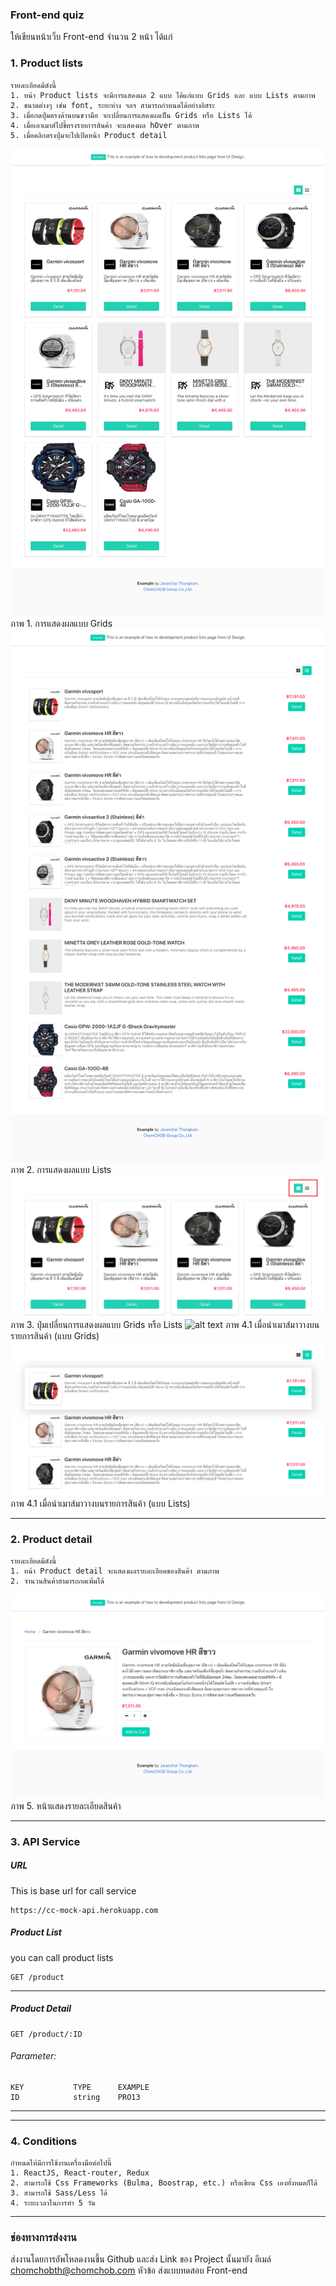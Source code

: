 ### Front-end quiz
ให้เขียนหน้าเว็บ Front-end จำนวน 2 หน้า ได้แก่

### 1. Product lists 
    รายละเอียดมีดังนี้
    1. หน้า Product lists จะมีการแสดงผล 2 แบบ ได้แก่แบบ Grids และ แบบ Lists ตามภาพ
    2. ขนาดต่างๆ เช่น font, ระยะห่าง ฯลฯ สามารถกำหนดได้อย่างอิสระ
    3. เมื่อกดปุ่มตรงด้านบนขวามือ จะเปลี่ยนการแสดงผลเป็น Grids หรือ Lists ได้
    4. เมื่อเอาเมาส์ไปชี้ตรงรายการสินค้า จะแสดงผล hOver ตามภาพ
    5. เมื่อคลิกตรงปุ่มจะไปเปิดหน้า Product detail
![alt text](/ui/01.ChomCHOB-Example-Grids.png)
ภาพ 1. การแสดงผลแบบ Grids
![alt text](/ui/02.ChomCHOB-Example-Lists.png)
ภาพ 2. การแสดงผลแบบ Lists
![alt text](/ui/06.Product-lists-change-views.png)
ภาพ 3. ปุ่มเปลี่ยนการแสดงผลแบบ Grids หรือ Lists
![alt text](/ui/03.ChomCHOB-Example-Grids-On-Hover)
ภาพ 4.1 เมื่อนำเมาส์มาวางบนรายการสินค้า (แบบ Grids)
![alt text](/ui/04.ChomCHOB-Example-Lists-On-Hover.png)
ภาพ 4.1   เมื่อนำเมาส์มาวางบนรายการสินค้า (แบบ Lists) 

---
### 2. Product detail
    รายละเอียดมีดังนี้
    1. หน้า Product detail จะแสดงผลรายละเอียดของสินค้า ตามภาพ
    2. จำนวนสินค้าสามารถกดเพิ่มได้
![alt text](/ui/05.ChomCHOB-Example-Product-Detail.png)
ภาพ 5. หน้าแสดงรายละเอียดสินค้า

---
### 3. API Service
##### URL
This is base url for call service
```
https://cc-mock-api.herokuapp.com
```

##### Product List
you can call product lists
```
GET /product
```
---

##### Product Detail
```
GET /product/:ID
```
###### Parameter:
    KEY           TYPE      EXAMPLE
    ID            string    PRO13
---

---
### 4. Conditions
    กำหนดให้มีการใช้งานเครื่องมือต่อไปนี้ 
    1. ReactJS, React-router, Redux
    2. สามารถใช้ Css Frameworks (Bulma, Boostrap, etc.) หรือเขียน Css เองทั้งหมดก็ได้
    3. สามารถใช้ Sass/Less ได้
    4. ระยะเวลาในการทำ 5 วัน

---
### ช่องทางการส่งงาน
ส่งงานโดยการอัพโหลดงานขึ้น Github และส่ง Link ของ Project นั้นมายัง
อีเมล์ chomchobth@chomchob.com
หัวข้อ ส่งแบบทดสอบ Front-end